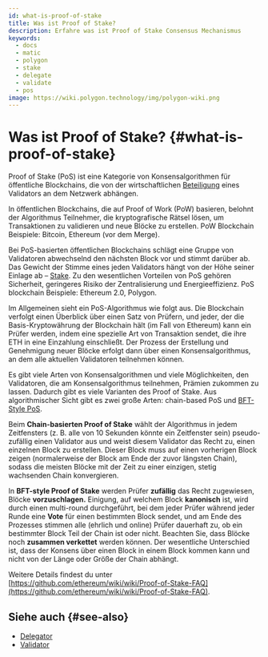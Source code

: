```yaml
---
id: what-is-proof-of-stake
title: Was ist Proof of Stake?
description: Erfahre was ist Proof of Stake Consensus Mechanismus
keywords:
  - docs
  - matic
  - polygon
  - stake
  - delegate
  - validate
  - pos
image: https://wiki.polygon.technology/img/polygon-wiki.png
---
```


# Was ist Proof of Stake? {#what-is-proof-of-stake}

Proof of Stake (PoS) ist eine Kategorie von Konsensalgorithmen für öffentliche Blockchains, die von der wirtschaftlichen [Beteiligung](/docs/maintain/glossary.md#staking) eines Validators an dem Netzwerk abhängen.

In öffentlichen Blockchains, die auf Proof of Work (PoW) basieren, belohnt der Algorithmus Teilnehmer, die kryptografische Rätsel lösen, um Transaktionen zu validieren und neue Blöcke zu erstellen. PoW Blockchain Beispiele: Bitcoin, Ethereum (vor dem Merge).

Bei PoS-basierten öffentlichen Blockchains schlägt eine Gruppe von Validatoren abwechselnd den nächsten Block vor und stimmt darüber ab. Das Gewicht der Stimme eines jeden Validators hängt von der Höhe seiner Einlage ab – [Stake](/docs/maintain/glossary.md#staking). Zu den wesentlichen Vorteilen von PoS gehören Sicherheit, geringeres Risiko der Zentralisierung und Energieeffizienz. PoS blockchain Beispiele: Ethereum 2.0, Polygon.

Im Allgemeinen sieht ein PoS-Algorithmus wie folgt aus. Die Blockchain verfolgt einen Überblick über einen Satz von Prüfern, und jeder, der die Basis-Kryptowährung der Blockchain hält (im Fall von Ethereum) kann ein Prüfer werden, indem eine spezielle Art von Transaktion sendet, die ihre ETH in eine Einzahlung einschließt. Der Prozess der Erstellung und Genehmigung neuer Blöcke erfolgt dann über einen Konsensalgorithmus, an dem alle aktuellen Validatoren teilnehmen können.

Es gibt viele Arten von Konsensalgorithmen und viele Möglichkeiten, den Validatoren, die am Konsensalgorithmus teilnehmen, Prämien zukommen zu lassen. Dadurch gibt es viele Varianten des Proof of Stake. Aus algorithmischer Sicht gibt es zwei große Arten: chain-based PoS und [BFT-Style PoS](https://en.wikipedia.org/wiki/Byzantine_fault_tolerance).

Beim **Chain-basierten Proof of Stake** wählt der Algorithmus in jedem Zeitfensters (z. B. alle von 10 Sekunden könnte ein Zeitfenster sein) pseudo-zufällig einen Validator aus und weist diesem Validator das Recht zu, einen einzelnen Block zu erstellen. Dieser Block muss auf einen vorherigen Block zeigen (normalerweise der Block am Ende der zuvor längsten Chain), sodass die meisten Blöcke mit der Zeit zu einer einzigen, stetig wachsenden Chain konvergieren.

In **BFT-style Proof of Stake** werden Prüfer **zufällig** das Recht zugewiesen, Blöcke **vorzuschlagen.** Einigung, auf welchem Block **kanonisch** ist, wird durch einen multi-round durchgeführt, bei dem jeder Prüfer während jeder Runde eine **Vote** für einen bestimmten Block sendet, und am Ende des Prozesses stimmen alle (ehrlich und online) Prüfer dauerhaft zu, ob ein bestimmter Block Teil der Chain ist oder nicht. Beachten Sie, dass Blöcke noch **zusammen verkettet** werden können. Der wesentliche Unterschied ist, dass der Konsens über einen Block in einem Block kommen kann und nicht von der Länge oder Größe der Chain abhängt.

Weitere Details findest du unter [https://github.com/ethereum/wiki/wiki/Proof-of-Stake-FAQ](https://github.com/ethereum/wiki/wiki/Proof-of-Stake-FAQ).

## Siehe auch {#see-also}

* [Delegator](/docs/maintain/glossary.md#delegator)
* [Validator](/docs/maintain/glossary.md#validator)
